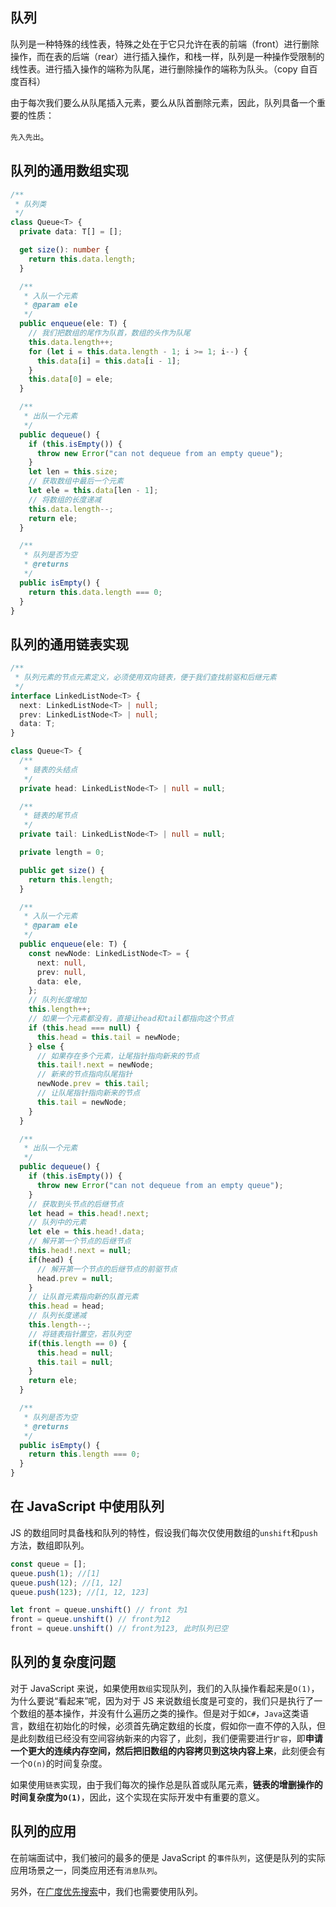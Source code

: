## 队列

队列是一种特殊的线性表，特殊之处在于它只允许在表的前端（front）进行删除操作，而在表的后端（rear）进行插入操作，和栈一样，队列是一种操作受限制的线性表。进行插入操作的端称为队尾，进行删除操作的端称为队头。（copy 自百度百科）

由于每次我们要么从队尾插入元素，要么从队首删除元素，因此，队列具备一个重要的性质：

`先入先出`。

## 队列的通用数组实现

```ts
/**
 * 队列类
 */
class Queue<T> {
  private data: T[] = [];

  get size(): number {
    return this.data.length;
  }

  /**
   * 入队一个元素
   * @param ele
   */
  public enqueue(ele: T) {
    // 我们把数组的尾作为队首，数组的头作为队尾
    this.data.length++;
    for (let i = this.data.length - 1; i >= 1; i--) {
      this.data[i] = this.data[i - 1];
    }
    this.data[0] = ele;
  }

  /**
   * 出队一个元素
   */
  public dequeue() {
    if (this.isEmpty()) {
      throw new Error("can not dequeue from an empty queue");
    }
    let len = this.size;
    // 获取数组中最后一个元素
    let ele = this.data[len - 1];
    // 将数组的长度递减
    this.data.length--;
    return ele;
  }

  /**
   * 队列是否为空
   * @returns
   */
  public isEmpty() {
    return this.data.length === 0;
  }
}
```

## 队列的通用链表实现

```TypeScript
/**
 * 队列元素的节点元素定义，必须使用双向链表，便于我们查找前驱和后继元素
 */
interface LinkedListNode<T> {
  next: LinkedListNode<T> | null;
  prev: LinkedListNode<T> | null;
  data: T;
}

class Queue<T> {
  /**
   * 链表的头结点
   */
  private head: LinkedListNode<T> | null = null;

  /**
   * 链表的尾节点
   */
  private tail: LinkedListNode<T> | null = null;

  private length = 0;

  public get size() {
    return this.length;
  }

  /**
   * 入队一个元素
   * @param ele
   */
  public enqueue(ele: T) {
    const newNode: LinkedListNode<T> = {
      next: null,
      prev: null,
      data: ele,
    };
    // 队列长度增加
    this.length++;
    // 如果一个元素都没有，直接让head和tail都指向这个节点
    if (this.head === null) {
      this.head = this.tail = newNode;
    } else {
      // 如果存在多个元素，让尾指针指向新来的节点
      this.tail!.next = newNode;
      // 新来的节点指向队尾指针
      newNode.prev = this.tail;
      // 让队尾指针指向新来的节点
      this.tail = newNode;
    }
  }

  /**
   * 出队一个元素
   */
  public dequeue() {
    if (this.isEmpty()) {
      throw new Error("can not dequeue from an empty queue");
    }
    // 获取到头节点的后继节点
    let head = this.head!.next;
    // 队列中的元素
    let ele = this.head!.data;
    // 解开第一个节点的后继节点
    this.head!.next = null;
    if(head) {
      // 解开第一个节点的后继节点的前驱节点
      head.prev = null;
    }
    // 让队首元素指向新的队首元素
    this.head = head;
    // 队列长度递减
    this.length--;
    // 将链表指针置空，若队列空
    if(this.length == 0) {
      this.head = null;
      this.tail = null;
    }
    return ele;
  }

  /**
   * 队列是否为空
   * @returns
   */
  public isEmpty() {
    return this.length === 0;
  }
}
```

## 在 JavaScript 中使用队列

JS 的数组同时具备栈和队列的特性，假设我们每次仅使用数组的`unshift`和`push`方法，数组即队列。

```JavaScript
const queue = [];
queue.push(1); //[1]
queue.push(12); //[1, 12]
queue.push(123); //[1, 12, 123]

let front = queue.unshift() // front 为1
front = queue.unshift() // front为12
front = queue.unshift() // front为123, 此时队列已空
```

## 队列的复杂度问题

对于 JavaScript 来说，如果使用`数组`实现队列，我们的入队操作看起来是`O(1)`，为什么要说“看起来”呢，因为对于 JS 来说数组长度是可变的，我们只是执行了一个数组的基本操作，并没有什么遍历之类的操作。但是对于如`C#`，`Java`这类语言，数组在初始化的时候，必须首先确定数组的长度，假如你一直不停的入队，但是此刻数组已经没有空间容纳新来的内容了，此刻，我们便需要进行`扩容`，即**申请一个更大的连续内存空间，然后把旧数组的内容拷贝到这块内容上来**，此刻便会有一个`O(n)`的时间复杂度。

如果使用`链表`实现，由于我们每次的操作总是队首或队尾元素，**链表的增删操作的时间复杂度为`O(1)`**，因此，这个实现在实际开发中有重要的意义。

## 队列的应用

在前端面试中，我们被问的最多的便是 JavaScript 的`事件队列`，这便是队列的实际应用场景之一，同类应用还有`消息队列`。

另外，在[广度优先搜索](/data-structure/bfs/)中，我们也需要使用队列。
